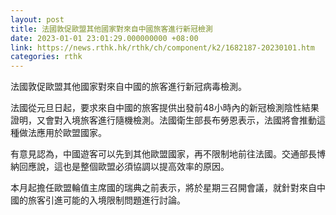 ```yaml
---
layout: post
title: 法國敦促歐盟其他國家對來自中國旅客進行新冠檢測
date: 2023-01-01 23:01:29.000000000 +08:00
link: https://news.rthk.hk/rthk/ch/component/k2/1682187-20230101.htm
categories: rthk
---
```


法國敦促歐盟其他國家對來自中國的旅客進行新冠病毒檢測。

法國從元旦日起，要求來自中國的旅客提供出發前48小時內的新冠檢測陰性結果證明，又會對入境旅客進行隨機檢測。法國衛生部長布勞恩表示，法國將會推動這種做法應用於歐盟國家。

有意見認為，中國遊客可以先到其他歐盟國家，再不限制地前往法國。交通部長博納回應說，這也是整個歐盟必須協調以提高效率的原因。

本月起擔任歐盟輪值主席國的瑞典之前表示，將於星期三召開會議，就針對來自中國的旅客引進可能的入境限制問題進行討論。
